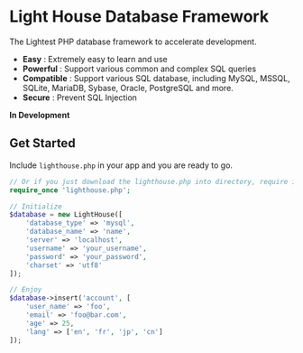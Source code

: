 # Light House Database Framework

The Lightest PHP database framework to accelerate development.

- **Easy** : Extremely easy to learn and use
- **Powerful** : Support various common and complex SQL queries
- **Compatible** : Support various SQL database, including MySQL, MSSQL, SQLite, MariaDB, Sybase, Oracle, PostgreSQL and more.
- **Secure** : Prevent SQL Injection


**In Development**

## Get Started

Include `lighthouse.php` in your app and you are ready to go.

```php
// Or if you just download the lighthouse.php into directory, require it with the correct path.
require_once 'lighthouse.php';

// Initialize
$database = new LightHouse([
    'database_type' => 'mysql',
    'database_name' => 'name',
    'server' => 'localhost',
    'username' => 'your_username',
    'password' => 'your_password',
    'charset' => 'utf8'
]);

// Enjoy
$database->insert('account', [
    'user_name' => 'foo',
    'email' => 'foo@bar.com',
    'age' => 25,
    'lang' => ['en', 'fr', 'jp', 'cn']
]);
```


